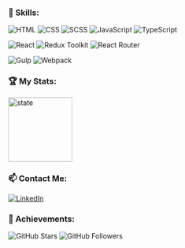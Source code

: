 ### 🔨 Skills:

![HTML](https://img.shields.io/badge/HTML-E34F26?style=for-the-badge&logo=html5&logoColor=white)
![CSS](https://img.shields.io/badge/CSS-1572B6?style=for-the-badge&logo=css3&logoColor=white)
![SCSS](https://img.shields.io/badge/SCSS-CC6699?style=for-the-badge&logo=sass&logoColor=white)
![JavaScript](https://img.shields.io/badge/JavaScript-F7DF1E?style=for-the-badge&logo=javascript&logoColor=black)
![TypeScript](https://img.shields.io/badge/TypeScript-3178C6?style=for-the-badge&logo=typescript&logoColor=white)

![React](https://img.shields.io/badge/React-61DAFB?style=for-the-badge&logo=react&logoColor=white)
![Redux Toolkit](https://img.shields.io/badge/Redux_Toolkit-764ABC?style=for-the-badge&logo=redux&logoColor=white)
![React Router](https://img.shields.io/badge/React_Router-CA4245?style=for-the-badge&logo=react-router&logoColor=white)

![Gulp](https://img.shields.io/badge/Gulp-CF4647?style=for-the-badge&logo=gulp&logoColor=white)
![Webpack](https://img.shields.io/badge/Webpack-8DD6F9?style=for-the-badge&logo=webpack&logoColor=black)

### 🏆 My Stats:

<a href="https://github-readme-stats.vercel.app/api/top-langs/?username=DimkaVeselov&layout=compact">
  <img height="130" src="https://github-readme-stats.vercel.app/api/top-langs/?username=DimkaVeselov&layout=compact" alt="state"/>
</a>

### 📫 Contact Me:
[![LinkedIn](https://img.shields.io/badge/LinkedIn-0077B5?style=for-the-badge&logo=linkedin&logoColor=white)]([https://www.linkedin.com/in/your-profile](https://www.linkedin.com/in/dmitry-privezentcev?trk=contact-info))

### 🚀 Achievements:
![GitHub Stars](https://img.shields.io/github/stars/DimkaVeselov?style=for-the-badge)
![GitHub Followers](https://img.shields.io/github/followers/DimkaVeselov?style=for-the-badge)
